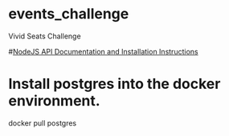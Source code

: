 # events_challenge
Vivid Seats Challenge


#[NodeJS API Documentation and Installation Instructions](https://github.com/emuro2/events_challenge/blob/master/api/README.md)



# Install postgres into the docker environment.
docker pull postgres

